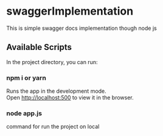 # swaggerImplementation
This is simple swagger docs implementation though node js
## Available Scripts

In the project directory, you can run:

### npm i or yarn 

Runs the app in the development mode.<br />
Open [http://localhost:500](http://localhost:5000) to view it in the browser.

### node app.js
command for run the project on local
